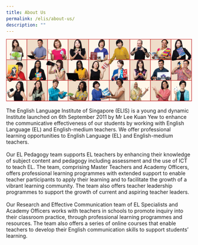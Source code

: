 ```yaml
---
title: About Us
permalink: /elis/about-us/
description: ""
---
```

![Elis collage 2023](/images/elis-collage-2023.jpg)

The English Language Institute of Singapore (ELIS) is a young and dynamic Institute launched on 6th September 2011 by Mr Lee Kuan Yew to enhance the communicative effectiveness of our students by working with English Language (EL) and English-medium teachers. We offer professional learning opportunities to English Language (EL) and English-medium teachers.  
   
Our EL Pedagogy team supports EL teachers by enhancing their knowledge of subject content and pedagogy including assessment and the use of ICT to teach EL. The team, comprising Master Teachers and Academy Officers, offers professional learning programmes with extended support to enable teacher participants to apply their learning and to facilitate the growth of a vibrant learning community. The team also offers teacher leadership programmes to support the growth of current and aspiring teacher leaders.  
   
Our Research and Effective Communication team of EL Specialists and Academy Officers works with teachers in schools to promote inquiry into their classroom practice, through professional learning programmes and resources. The team also offers a series of online courses that enable teachers to develop their English communication skills to support students’ learning.